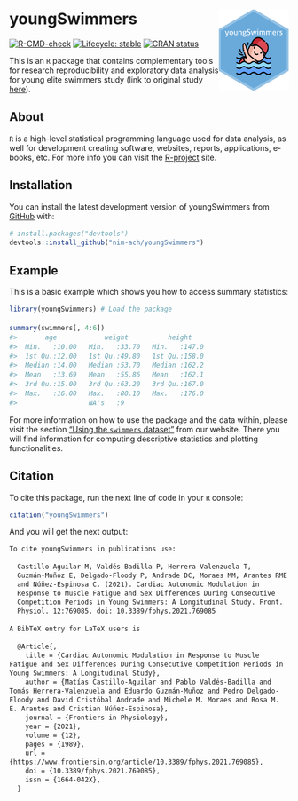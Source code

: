 
<!-- README.md is generated from README.Rmd. Please edit that file -->

# <img src="man/figures/hex-med.png" width="25%" align="right"/> youngSwimmers

<!-- badges: start -->

[![R-CMD-check](https://github.com/NIM-ACh/youngSwimmers/workflows/R-CMD-check/badge.svg)](https://github.com/NIM-ACh/youngSwimmers/actions)
[![Lifecycle:
stable](https://img.shields.io/badge/lifecycle-stable-brightgreen.svg)](https://lifecycle.r-lib.org/articles/stages.html#stable)
[![CRAN
status](https://www.r-pkg.org/badges/version/youngSwimmers)](https://CRAN.R-project.org/package=youngSwimmers)
<!-- badges: end -->

This is an `R` package that contains complementary tools for research
reproducibility and exploratory data analysis for young elite swimmers
study (link to original study
[here](https://doi.org/10.3389/fphys.2021.769085)).

## About <i class="fab fa-r-project"></i>

`R` is a high-level statistical programming language used for data
analysis, as well for development creating software, websites, reports,
applications, e-books, etc. For more info you can visit the
[R-project](https://www.r-project.org/about.html) site.

## Installation

You can install the latest development version of youngSwimmers from
[GitHub](https://github.com/) with:

``` r
# install.packages("devtools")
devtools::install_github("nim-ach/youngSwimmers")
```

## Example

This is a basic example which shows you how to access summary
statistics:

``` r
library(youngSwimmers) # Load the package

summary(swimmers[, 4:6])
#>       age            weight          height     
#>  Min.   :10.00   Min.   :33.70   Min.   :147.0  
#>  1st Qu.:12.00   1st Qu.:49.80   1st Qu.:158.0  
#>  Median :14.00   Median :53.70   Median :162.2  
#>  Mean   :13.69   Mean   :55.86   Mean   :162.1  
#>  3rd Qu.:15.00   3rd Qu.:63.20   3rd Qu.:167.0  
#>  Max.   :16.00   Max.   :80.10   Max.   :176.0  
#>                  NA's   :9
```

For more information on how to use the package and the data within,
please visit the section [“Using the `swimmers`
dataset”](https://nim-ach.github.io/youngSwimmers/articles/articles/using_data.html)
from our website. There you will find information for computing
descriptive statistics and plotting functionalities.

## Citation

To cite this package, run the next line of code in your `R` console:

``` r
citation("youngSwimmers")
```

And you will get the next output:


    To cite youngSwimmers in publications use:

      Castillo-Aguilar M, Valdés-Badilla P, Herrera-Valenzuela T,
      Guzmán-Muñoz E, Delgado-Floody P, Andrade DC, Moraes MM, Arantes RME
      and Núñez-Espinosa C. (2021). Cardiac Autonomic Modulation in
      Response to Muscle Fatigue and Sex Differences During Consecutive
      Competition Periods in Young Swimmers: A Longitudinal Study. Front.
      Physiol. 12:769085. doi: 10.3389/fphys.2021.769085

    A BibTeX entry for LaTeX users is

      @Article{,
        title = {Cardiac Autonomic Modulation in Response to Muscle Fatigue and Sex Differences During Consecutive Competition Periods in Young Swimmers: A Longitudinal Study},
        author = {Matías Castillo-Aguilar and Pablo Valdés-Badilla and Tomás Herrera-Valenzuela and Eduardo Guzmán-Muñoz and Pedro Delgado-Floody and David Cristóbal Andrade and Michele M. Moraes and Rosa M. E. Arantes and Cristian Núñez-Espinosa},
        journal = {Frontiers in Physiology},
        year = {2021},
        volume = {12},
        pages = {1989},
        url = {https://www.frontiersin.org/article/10.3389/fphys.2021.769085},
        doi = {10.3389/fphys.2021.769085},
        issn = {1664-042X},
      }
